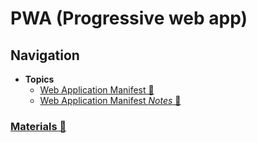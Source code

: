 # PWA (Progressive web app)

## Navigation

- **Topics**
  - [Web Application Manifest 📂](./topics/web-app-manifest/readme.md)
  - [Web Application Manifest *Notes* 📂](./topics/web-app-manifest/notes.md)

### [Materials 📂](./materials.md)
